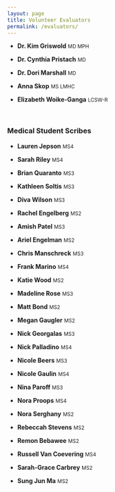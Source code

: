 ```yaml
---
layout: page
title: Volunteer Evaluators
permalink: /evaluators/
---
```


- **Dr. Kim Griswold** <small>MD MPH</small>

- **Dr. Cynthia Pristach** <small>MD</small>

- **Dr. Dori Marshall** <small>MD</small>

- **Anna Skop** <small>MS LMHC</small>

- **Elizabeth Woike-Ganga** <small>LCSW-R</small>

<br>

### Medical Student Scribes


- **Lauren Jepson** <small>MS4</small>

- **Sarah Riley** <small>MS4</small>

- **Brian Quaranto** <small>MS3</small>

- **Kathleen Soltis** <small>MS3</small>

- **Diva Wilson** <small>MS3</small>

- **Rachel Engelberg** <small>MS2</small>

- **Amish Patel** <small>MS3</small>

- **Ariel Engelman** <small>MS2</small>

- **Chris Manschreck** <small>MS3</small>

- **Frank Marino** <small>MS4</small>

- **Katie Wood** <small>MS2</small>

- **Madeline Rose** <small>MS3</small>

- **Matt Bond** <small>MS2</small>

- **Megan Gaugler** <small>MS2</small>

- **Nick Georgalas** <small>MS3</small>

- **Nick Palladino** <small>MS4</small>

- **Nicole Beers** <small>MS3</small>

- **Nicole Gaulin** <small>MS4</small>

- **Nina Paroff** <small>MS3</small>

- **Nora Proops** <small>MS4</small>

- **Nora Serghany** <small>MS2</small>

- **Rebeccah Stevens** <small>MS2</small>

- **Remon Bebawee** <small>MS2</small>

- **Russell Van Coevering** <small>MS4</small>

- **Sarah-Grace Carbrey** <small>MS2</small>

- **Sung Jun Ma** <small>MS2</small>
